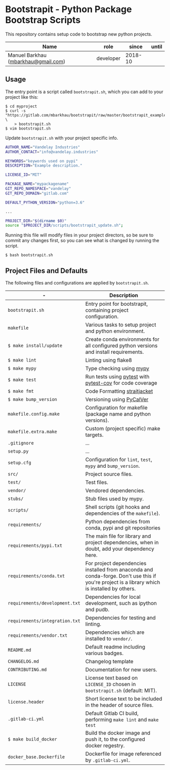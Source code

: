 # Bootstrapit - Python Package Bootstrap Scripts

This repository contains setup code to bootstrap new python
projects.


|                 Name                |    role   |  since  | until |
|-------------------------------------|-----------|---------|-------|
| Manuel Barkhau (mbarkhau@gmail.com) | developer | 2018-10 |       |


## Usage

The entry point is a script called `bootstrapit.sh`, which you can add
to your project like this:

```shell
$ cd myproject
$ curl -s "https://gitlab.com/mbarkhau/bootstrapit/raw/master/bootstrapit_example.sh" \
    > bootstrapit.sh
$ vim bootstrapit.sh
```

Update `bootstrapit.sh` with your project specific info.

```bash
AUTHOR_NAME="Vandelay Industries"
AUTHOR_CONTACT="info@vandelay.industries"

KEYWORDS="keywords used on pypi"
DESCRIPTION="Example description."

LICENSE_ID="MIT"

PACKAGE_NAME="mypackagename"
GIT_REPO_NAMESPACE="vandelay"
GIT_REPO_DOMAIN="gitlab.com"

DEFAULT_PYTHON_VERSION="python=3.6"

...

PROJECT_DIR="$(dirname $0)"
source "$PROJECT_DIR/scripts/bootstrapit_update.sh";
```

Running this file will modify files in your project directors, so
be sure to commit any changes first, so you can see what is
changed by running the script.

```session
$ bash bootstrapit.sh
```

## Project Files and Defaults

The following files and configurations are applied by `bootstrapit.sh`.

|               -                |                                                                  Description                                                                   |
|--------------------------------|------------------------------------------------------------------------------------------------------------------------------------------------|
| `bootstrapit.sh`               | Entry point for bootstrapit, containing project configuration.                                                                                 |
| `makefile`                     | Various tasks to setup project and python environment.                                                                                         |
| `$ make install/update`        | Create conda environments for all configured python versions and install requirements.                                                         |
| `$ make lint`                  | Linting using flake8                                                                                                                           |
| `$ make mypy`                  | Type checking using [mypy](http://mypy-lang.org/)                                                                                              |
| `$ make test`                  | Run tests using [pytest](https://docs.pytest.org/en/latest/) with [pytest-cov](https://pytest-cov.readthedocs.io/en/latest/) for code coverage |
| `$ make fmt`                   | Code Formatting [straitjacket](https://pypi.org/project/straitjacket/)                                                                         |
| `$ make bump_version`          | Versioning using [PyCalVer](https://pypi.org/project/pycalver/)                                                                                |
| `makefile.config.make`         | Configuration for makefile (package name and python versions).                                                                                 |
| `makefile.extra.make`          | Custom (project specific) make targets.                                                                                                        |
| `.gitignore`                   | ...                                                                                                                                            |
| `setup.py`                     | ...                                                                                                                                            |
| `setup.cfg`                    | Configuration for `lint`, `test`, `mypy` and `bump_version`.                                                                                   |
| `src/`                         | Project source files.                                                                                                                          |
| `test/`                        | Test files.                                                                                                                                    |
| `vendor/`                      | Vendored dependencies.                                                                                                                         |
| `stubs/`                       | Stub files used by mypy.                                                                                                                       |
| `scripts/`                     | Shell scripts (git hooks and dependencies of the `makefile`).                                                                                  |
| `requirements/`                | Python dependencies from conda, pypi and git repositories                                                                                      |
| `requirements/pypi.txt`        | The main file for library and project dependencies, when in doubt, add your dependency here.                                                   |
| `requirements/conda.txt`       | For project dependencies installed from anaconda and conda-forge. Don't use this if you're project is a library which is installed by others.  |
| `requirements/development.txt` | Dependencies for local development, such as ipython and pudb.                                                                                  |
| `requirements/integration.txt` | Dependencies for testing and linting.                                                                                                          |
| `requirements/vendor.txt`      | Dependencies which are installed to `vendor/`.                                                                                                 |
| `README.md`                    | Default readme including various badges.                                                                                                       |
| `CHANGELOG.md`                 | Changelog template                                                                                                                             |
| `CONTRIBUTING.md`              | Documentation for new users.                                                                                                                   |
| `LICENSE`                      | License text based on `LICENSE_ID` chosen in `bootstrapit.sh` (default: MIT).                                                                  |
| `license.header`               | Short license text to be included in the header of source files.                                                                               |
| `.gitlab-ci.yml`               | Default Gitlab CI build, performing `make lint` and `make test`                                                                                |
| `$ make build_docker`          | Build the docker image and push it, to the configured docker regestry.                                                                         |
| `docker_base.Dockerfile`       | Dockerfile for image referenced by `.gitlab-ci.yml`.                                                                                           |

